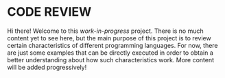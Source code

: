 # CODE REVIEW

Hi there! Welcome to this _work-in-progress_ project.
There is no much content yet to see here, but the main purpose of this project is to review certain characteristics of different programming languages. For now, there are just some examples that can be directly executed in order to obtain a better understanding about how such characteristics work. More content will be added progressively!
